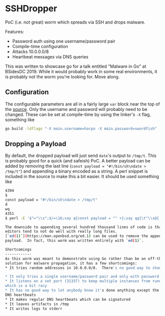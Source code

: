 SSHDropper
==========
PoC (i.e. not great) worm which spreads via SSH and drops malware.

Features:
* Password auth using one username/password pair
* Compile-time configuration
* Attacks 10.0.0.0/8
* Heartbeat messages via DNS queries

This was written to showcase go for a talk entitled "Malware in Go" at BSidesDC
2019.  While it would probably work in some real environments, it is probably
not the worm you're looking for.  Move along.

Configuration
-------------
The configurable parameters are all in a fairly large `var` block near the top
of the [source](./sshdropper.go).  Only the username and password will probably
need to be changed.  These can be set at compile-time by using the linker's
`-X` flag, something like
```sh
go build -ldflags "-X main.username=harpo -X main.password=swordfish"
```

Dropping a Payload
------------------
By default, the dropped payload will just send `date`'s output to `/tmp/t`.
This is probably good for a quick (and safeish) PoC.  A better payload can be
added by removing the last line (`const payload = "#!/bin/sh\ndate > /tmp/t"`)
and appending a binary encoded as a string.  A perl snippet is included in the
source to make this a bit easier.  It should be used something like
```sh
4394
$
const payload = "#!/bin/sh\ndate > /tmp/t"
d
wq
4351
$ perl -E '$"="\\x";$/=\16;say q{const payload = "" +};say qq{\t"\\x@{[unpack"(H2)*"]}` +}for(<>);say qq{\t""}' <./payload >>sshdropper.go

The downside to appending several hundred thousand lines of code is that some
editors tend to not do well with really long files.
[`ed(1)`](https://man.openbsd.org/ed.1) can be used to remove the appended
payload.  In fact, this worm was written entirely with `ed(1)`.

Shortcomings
------------
As this worm was meant to demonstrate using Go rather than be an off-the-shelf
solution for malware propagation, it has a few shortcomings:
* It tries random addresses in 10.0.0.0/8.  There's no good way to change this

* It only tries a single username/password pair and only with password auth
* It listens on a set port (31337) to keep multiple instances from running
which is a bit racy
* It has no good way to let anybody know it's done anything except the regular
DNS heartbeats
* It makes regular DNS heartbeats which can be signatured
* It leaves artifacts in /tmp
* It writes logs to stderr
